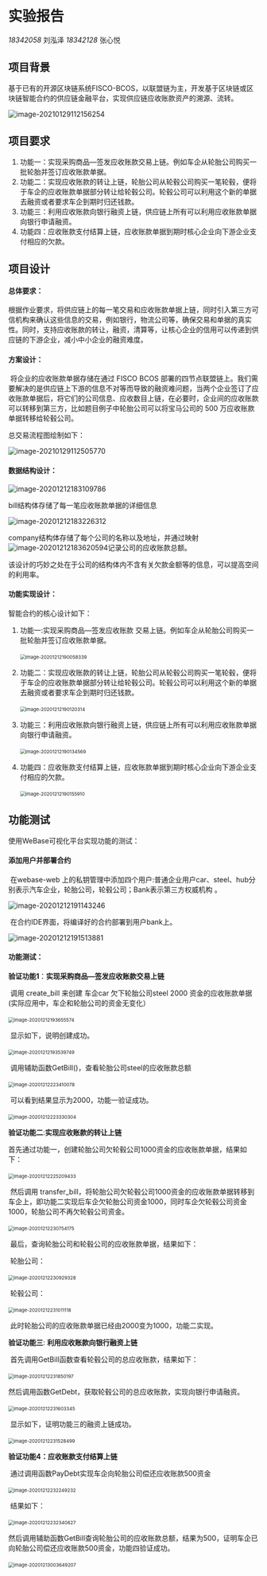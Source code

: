 # 实验报告

*18342058* 刘泓泽 *18342128* 张心悦

## 项目背景

基于已有的开源区块链系统FISCO-BCOS，以联盟链为主，开发基于区块链或区块链智能合约的供应链金融平台，实现供应链应收账款资产的溯源、流转。

![image-20210129112156254](C:\Users\83483\AppData\Roaming\Typora\typora-user-images\image-20210129112156254.png)

## 项目要求

1. 功能一：实现采购商品—签发应收账款交易上链。例如车企从轮胎公司购买一批轮胎并签订应收账款单据。
2. 功能二：实现应收账款的转让上链，轮胎公司从轮毂公司购买一笔轮毂，便将于车企的应收账款单据部分转让给轮毂公司。轮毂公司可以利用这个新的单据去融资或者要求车企到期时归还钱款。
3. 功能三：利用应收账款向银行融资上链，供应链上所有可以利用应收账款单据向银行申请融资。
4. 功能四：应收账款支付结算上链，应收账款单据到期时核心企业向下游企业支付相应的欠款。

## 项目设计

#### 总体要求：

​		根据作业要求，将供应链上的每一笔交易和应收账款单据上链，同时引入第三方可信机构来确认这些信息的交易，例如银行，物流公司等，确保交易和单据的真实性。同时，支持应收账款的转让，融资，清算等，让核心企业的信用可以传递到供应链的下游企业，减小中小企业的融资难度。

#### 方案设计：

​		将企业的应收账款单据存储在通过 FISCO BCOS 部署的四节点联盟链上。我们需要解决的是供应链上下游的信息不对等而导致的融资难问题，当两个企业签订了应收账款单据后，将它们的公司信息、应收数目上链，在必要时，企业间的应收账款可以转移到第三方，比如题目例子中轮胎公司可以将宝马公司的 500 万应收账款单据转移给轮毂公司。

总交易流程图绘制如下：

![image-20210129112505770](C:\Users\83483\AppData\Roaming\Typora\typora-user-images\image-20210129112505770.png)

#### 数据结构设计：

![image-20201212183109786](C:\Users\83483\Desktop\设计及功能\项目设计说明\项目设计说明.assets\image-20201212183109786.png) 

 bill结构体存储了每一笔应收账款单据的详细信息

![image-20201212183226312](C:\Users\83483\Desktop\设计及功能\项目设计说明\项目设计说明.assets\image-20201212183226312.png) 

company结构体存储了每个公司的名称以及地址，并通过映射![image-20201212183620594](C:\Users\83483\Desktop\设计及功能\项目设计说明\项目设计说明.assets\image-20201212183620594.png)记录公司的应收账款总额。

该设计的巧妙之处在于公司的结构体内不含有关欠款金额等的信息，可以提高空间的利用率。

#### 功能实现设计：

智能合约的核心设计如下：

1. 功能一:实现采购商品—签发应收账款 交易上链。例如车企从轮胎公司购买一批轮胎并签订应收账款单据。

   ​		<img src="C:\Users\83483\Desktop\设计及功能\项目设计说明\项目设计说明.assets\image-20201212190058339.png" alt="image-20201212190058339" style="zoom:67%;" />  

2. 功能二：实现应收账款的转让上链，轮胎公司从轮毂公司购买一笔轮毂，便将于车企的应收账款单据部分转让给轮毂公司。轮毂公司可以利用这个新的单据去融资或者要求车企到期时归还钱款。

   ​	   <img src="C:\Users\83483\Desktop\设计及功能\项目设计说明\项目设计说明.assets\image-20201212190120314.png" alt="image-20201212190120314" style="zoom:67%;" />

3. 功能三：利用应收账款向银行融资上链，供应链上所有可以利用应收账款单据向银行申请融资。

   ​		<img src="C:\Users\83483\Desktop\设计及功能\项目设计说明\项目设计说明.assets\image-20201212190134569.png" alt="image-20201212190134569" style="zoom:67%;" /> 

4. 功能四：应收账款支付结算上链，应收账款单据到期时核心企业向下游企业支付相应的欠款。

   ​		<img src="C:\Users\83483\Desktop\设计及功能\项目设计说明\项目设计说明.assets\image-20201212190155910.png" alt="image-20201212190155910" style="zoom:67%;" />	 



## 功能测试

使用WeBase可视化平台实现功能的测试：

#### 添加用户并部署合约

​		在webase-web 上的私钥管理中添加四个用户:普通企业用户car、steel、hub分别表示汽车企业，轮胎公司，轮毂公司；Bank表示第三方权威机构 。

![image-20201212191143246](C:\Users\83483\Desktop\设计及功能\功能测试文档\功能测试文档.assets\image-20201212191143246.png)

​		在合约IDE界面，将编译好的合约部署到用户bank上。

![image-20201212191513881](C:\Users\83483\Desktop\设计及功能\功能测试文档\功能测试文档.assets\image-20201212191513881.png)

#### 功能测试：

**验证功能1**：**实现采购商品—签发应收账款交易上链**

​		调用 create_bill 来创建 车企car 欠下轮胎公司steel 2000 资金的应收账款单据(实际应用中，车企和轮胎公司的资金无变化）

​		<img src="C:\Users\83483\Desktop\设计及功能\功能测试文档\功能测试文档.assets\image-20201212193655574.png" alt="image-20201212193655574" style="zoom:67%;" /> 

​		显示如下，说明创建成功。

​		<img src="C:\Users\83483\Desktop\设计及功能\功能测试文档\功能测试文档.assets\image-20201212193539749.png" alt="image-20201212193539749" style="zoom:67%;" />	 

​		调用辅助函数GetBill()，查看轮胎公司steel的应收账款总额

​		<img src="C:\Users\83483\Desktop\设计及功能\功能测试文档\功能测试文档.assets\image-20201212223410078.png" alt="image-20201212223410078" style="zoom:67%;" />  

​		可以看到结果显示为2000，功能一验证成功。

​		<img src="C:\Users\83483\Desktop\设计及功能\功能测试文档\功能测试文档.assets\image-20201212223330304.png" alt="image-20201212223330304" style="zoom:67%;" /> 



**验证功能二**:**实现应收账款的转让上链**

​		首先通过功能一，创建轮胎公司欠轮毂公司1000资金的应收账款单据，结果如下：

​		<img src="C:\Users\83483\Desktop\设计及功能\功能测试文档\功能测试文档.assets\image-20201212225209433.png" alt="image-20201212225209433" style="zoom:67%;" /> 

​		然后调用 transfer_bill，将轮胎公司欠轮毂公司1000资金的应收账款单据转移到车企上，即功能二实现后车企欠轮胎公司资金1000，同时车企欠轮毂公司资金1000，轮胎公司不再欠轮毂公司资金。

​		<img src="C:\Users\83483\Desktop\设计及功能\功能测试文档\功能测试文档.assets\image-20201212230754175.png" alt="image-20201212230754175" style="zoom:67%;" /> 

​		最后，查询轮胎公司和轮毂公司的应收账款单据，结果如下：

​		轮胎公司：

​		<img src="C:\Users\83483\Desktop\设计及功能\功能测试文档\功能测试文档.assets\image-20201212230929328.png" alt="image-20201212230929328" style="zoom:67%;" /> 

​		轮毂公司：

​		<img src="C:\Users\83483\Desktop\设计及功能\功能测试文档\功能测试文档.assets\image-20201212231011118.png" alt="image-20201212231011118" style="zoom:67%;" />	 

​		此时轮胎公司的应收账款单据已经由2000变为1000，功能二实现。



**验证功能三**: **利用应收账款向银行融资上链**

​		首先调用GetBill函数查看轮毂公司的总应收账款，结果如下：

​		<img src="C:\Users\83483\Desktop\设计及功能\功能测试文档\功能测试文档.assets\image-20201212231850197.png" alt="image-20201212231850197" style="zoom:67%;" /> 

​		然后调用函数GetDebt，获取轮毂公司的总应收账款，实现向银行申请融资。

​		<img src="C:\Users\83483\Desktop\设计及功能\功能测试文档\功能测试文档.assets\image-20201212231603345.png" alt="image-20201212231603345" style="zoom:67%;" />		 

​		显示如下，证明功能三的融资上链成功。

​		<img src="C:\Users\83483\Desktop\设计及功能\功能测试文档\功能测试文档.assets\image-20201212231528499.png" alt="image-20201212231528499" style="zoom:67%;" /> 



**验证功能4：应收账款支付结算上链**

​		通过调用函数PayDebt实现车企向轮胎公司偿还应收账款500资金

​		<img src="C:\Users\83483\Desktop\设计及功能\功能测试文档\功能测试文档.assets\image-20201212232249232.png" alt="image-20201212232249232" style="zoom:67%;" /> 

​		结果如下：

​		<img src="C:\Users\83483\Desktop\设计及功能\功能测试文档\功能测试文档.assets\image-20201212232340627.png" alt="image-20201212232340627" style="zoom:67%;" /> 

​		然后调用辅助函数GetBill查询轮胎公司的应收账款总额，结果为500，证明车企已向轮胎公司偿还应收账款500资金，功能四验证成功。

​		<img src="C:\Users\83483\Desktop\设计及功能\功能测试文档\功能测试文档.assets\image-20201213003649207.png" alt="image-20201213003649207" style="zoom:67%;" />